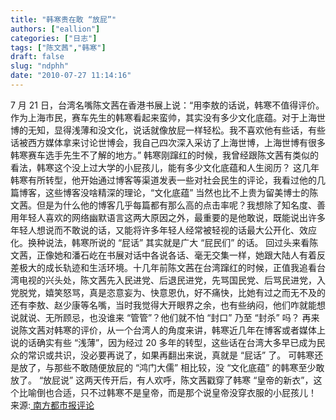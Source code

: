 ```yaml
---
title: "韩寒贵在敢 “放屁”"
authors: ["eallion"]
categories: ["日志"]
tags: ["陈文茜","韩寒"]
draft: false
slug: "ndphh"
date: "2010-07-27 11:14:16"
---
```


7 月 21 日，台湾名嘴陈文茜在香港书展上说：“用李敖的话说，韩寒不值得评价。作为上海市民，赛车先生的韩寒看起来蛮帅，其实没有多少文化底蕴。对于上海世博的无知，显得浅薄和没文化，说话就像放屁一样轻松。我不喜欢他有些话，有些话被西方媒体拿来讨论世博会，我自己四次深入采访了上海世博，上海世博有很多韩寒赛车选手先生不了解的地方。”
韩寒刚蹿红的时候，我曾经跟陈文茜有类似的看法，韩寒这个没上过大学的小屁孩儿，能有多少文化底蕴和人生阅历？
这几年韩寒有所转型，他开始通过博客等渠道发表一些对社会民生的评论，我看过他的几篇博客，这些博客没啥精深的理论，“文化底蕴” 当然也比不上贵为留美博士的陈文茜。但是为什么他的博客几乎每篇都有那么高的点击率呢？我想除了知名度、善用年轻人喜欢的网络幽默语言这两大原因之外，最重要的是他敢说，既能说出许多年轻人想说而不敢说的话，又能将许多年轻人经常被轻视的话最大公开化、效应化。换种说法，韩寒所说的 “屁话” 其实就是广大 “屁民们” 的话。
回过头来看陈文茜，正像她和潘石屹在书展对话中各说各话、毫无交集一样，她跟大陆人有着反差极大的成长轨迹和生活环境。十几年前陈文茜在台湾蹿红的时候，正值我追看台湾电视的兴头处，陈文茜先入民进党、后退民进党，先骂国民党、后骂民进党，入党脱党，嬉笑怒骂，真是恣意妄为、快意恩仇，好不痛快，比她有过之而无不及的还有李敖、赵少康等名嘴，当时我觉得大开眼界之余，也有些纳闷，他们咋就能想说就说、无所顾忌，也没谁来 “管管”？他们就不怕 “封口” 乃至 “封杀” 吗？
再来说陈文茜对韩寒的评价，从一个台湾人的角度来讲，韩寒近几年在博客或者媒体上说的话确实有些 “浅薄”，因为经过 20 多年的转型，这些话在台湾大多早已成为民众的常识或共识，没必要再说了，如果再翻出来说，真就是 “屁话” 了。
可韩寒还是放了，与那些不敢随便放屁的 “鸿门大儒” 相比较，没 “文化底蕴” 的韩寒至少敢放了。
“放屁说” 这两天传开后，有人欢呼，陈文茜戳穿了韩寒 “皇帝的新衣”，这个比喻倒也合适，只不过韩寒不是皇帝，而是那个说皇帝没穿衣服的小屁孩儿！
来源:<a href="http://gcontent.oeeee.com/d/76/d76528990b76c9dc/Blog/32d/0e2a61.html" target="_blank"> 南方都市报评论 </a>
